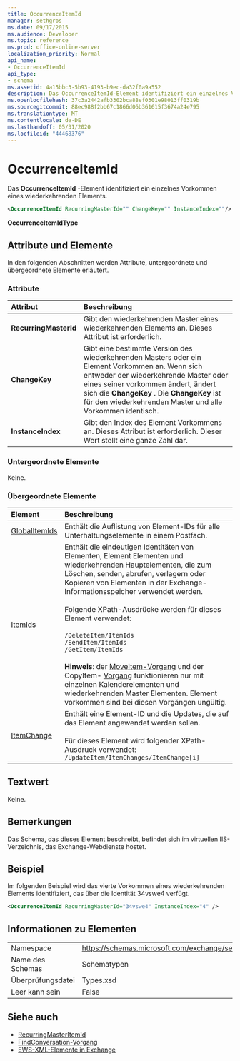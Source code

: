 ```yaml
---
title: OccurrenceItemId
manager: sethgros
ms.date: 09/17/2015
ms.audience: Developer
ms.topic: reference
ms.prod: office-online-server
localization_priority: Normal
api_name:
- OccurrenceItemId
api_type:
- schema
ms.assetid: 4a15bbc3-5b93-4193-b9ec-da32f0a9a552
description: Das OccurrenceItemId-Element identifiziert ein einzelnes Vorkommen eines wiederkehrenden Elements.
ms.openlocfilehash: 37c3a2442afb3302bca88ef0301e98013ff0319b
ms.sourcegitcommit: 88ec988f2bb67c1866d06b361615f3674a24e795
ms.translationtype: MT
ms.contentlocale: de-DE
ms.lasthandoff: 05/31/2020
ms.locfileid: "44468376"
---
```

# <a name="occurrenceitemid"></a>OccurrenceItemId

Das **OccurrenceItemId** -Element identifiziert ein einzelnes Vorkommen eines wiederkehrenden Elements. 
  
```XML
<OccurrenceItemId RecurringMasterId="" ChangeKey="" InstanceIndex=""/>
```

**OccurrenceItemIdType**

## <a name="attributes-and-elements"></a>Attribute und Elemente

In den folgenden Abschnitten werden Attribute, untergeordnete und übergeordnete Elemente erläutert.
  
### <a name="attributes"></a>Attribute

|**Attribut**|**Beschreibung**|
|:-----|:-----|
|**RecurringMasterId** <br/> |Gibt den wiederkehrenden Master eines wiederkehrenden Elements an. Dieses Attribut ist erforderlich.  <br/> |
|**ChangeKey** <br/> |Gibt eine bestimmte Version des wiederkehrenden Masters oder ein Element Vorkommen an. Wenn sich entweder der wiederkehrende Master oder eines seiner vorkommen ändert, ändert sich die **ChangeKey** . Die **ChangeKey** ist für den wiederkehrenden Master und alle Vorkommen identisch.  <br/> |
|**InstanceIndex** <br/> |Gibt den Index des Element Vorkommens an. Dieses Attribut ist erforderlich. Dieser Wert stellt eine ganze Zahl dar.  <br/> |
   
### <a name="child-elements"></a>Untergeordnete Elemente

Keine.
  
### <a name="parent-elements"></a>Übergeordnete Elemente

|**Element**|**Beschreibung**|
|:-----|:-----|
|[GlobalItemIds](globalitemids.md) <br/> |Enthält die Auflistung von Element-IDs für alle Unterhaltungselemente in einem Postfach.  <br/> |
|[ItemIds](itemids.md) <br/> | Enthält die eindeutigen Identitäten von Elementen, Element Elementen und wiederkehrenden Hauptelementen, die zum Löschen, senden, abrufen, verlagern oder Kopieren von Elementen in der Exchange-Informationsspeicher verwendet werden. <br/><br/>Folgende XPath-Ausdrücke werden für dieses Element verwendet: <br/><br/>  `/DeleteItem/ItemIds` <br/>  `/SendItem/ItemIds` <br/>  `/GetItem/ItemIds` <br/><br/>**Hinweis**: der [MoveItem-Vorgang](moveitem-operation.md) und der CopyItem- [Vorgang](copyitem-operation.md) funktionieren nur mit einzelnen Kalenderelementen und wiederkehrenden Master Elementen. Element vorkommen sind bei diesen Vorgängen ungültig.           |
|[ItemChange](itemchange.md) <br/> |Enthält eine Element-ID und die Updates, die auf das Element angewendet werden sollen.<br/><br/> Für dieses Element wird folgender XPath-Ausdruck verwendet:   <br/>  `/UpdateItem/ItemChanges/ItemChange[i]` <br/> |
   
## <a name="text-value"></a>Textwert

Keine.
  
## <a name="remarks"></a>Bemerkungen

Das Schema, das dieses Element beschreibt, befindet sich im virtuellen IIS-Verzeichnis, das Exchange-Webdienste hostet.
  
## <a name="example"></a>Beispiel

Im folgenden Beispiel wird das vierte Vorkommen eines wiederkehrenden Elements identifiziert, das über die Identität 34vswe4 verfügt.
  
```XML
<OccurrenceItemId RecurringMasterId="34vswe4" InstanceIndex="4" />
```

## <a name="element-information"></a>Informationen zu Elementen

|||
|:-----|:-----|
|Namespace  <br/> |https://schemas.microsoft.com/exchange/services/2006/types  <br/> |
|Name des Schemas  <br/> |Schematypen  <br/> |
|Überprüfungsdatei  <br/> |Types.xsd  <br/> |
|Leer kann sein  <br/> |False  <br/> |
   
## <a name="see-also"></a>Siehe auch

- [RecurringMasterItemId](recurringmasteritemid.md)
- [FindConversation-Vorgang](findconversation-operation.md)
- [EWS-XML-Elemente in Exchange](ews-xml-elements-in-exchange.md)

